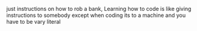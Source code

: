 just instructions on how to rob a bank, 
Learning how to code is like giving instructions to somebody except when coding its to a machine and you have to be vary literal 
